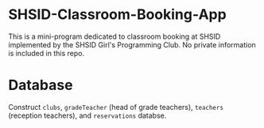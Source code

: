 # SHSID-Classroom-Booking-App

This is a mini-program dedicated to classroom booking at SHSID implemented by the SHSID Girl's Programming Club. No private information is included in this repo.

# Database

Construct `clubs`, `gradeTeacher` (head of grade teachers), `teachers` (reception teachers), and `reservations` databse.

